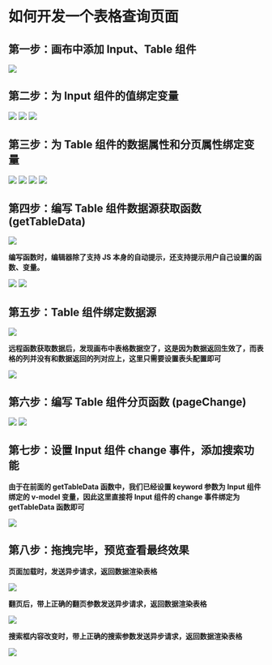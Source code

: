# 如何开发一个表格查询页面

## 第一步：画布中添加 Input、Table 组件

<img src="../assets/case-table1.png" />

## 第二步：为 Input 组件的值绑定变量

<img src="../assets/case-table2.png" />

<img src="../assets/case-table3.png" />

<img src="../assets/case-table4.png" />

## 第三步：为 Table 组件的数据属性和分页属性绑定变量

<img src="../assets/case-table5.png" />

<img src="../assets/case-table6.png" />

<img src="../assets/case-table7.png" />

<img src="../assets/case-table8.png" />

## 第四步：编写 Table 组件数据源获取函数 (getTableData)

<img src="../assets/case-table9.png" />

**编写函数时，编辑器除了支持 JS 本身的自动提示，还支持提示用户自己设置的函数、变量。**

<img src="../assets/case-table10.png" />

<img src="../assets/case-table11.png" />

## 第五步：Table 组件绑定数据源

<img src="../assets/case-table12.png" />

**远程函数获取数据后，发现画布中表格数据空了，这是因为数据返回生效了，而表格的列并没有和数据返回的列对应上，这里只需要设置表头配置即可**

<img src="../assets/case-table13.png" />

## 第六步：编写 Table 组件分页函数 (pageChange)

<img src="../assets/case-table14.png" />

<img src="../assets/case-table15.png" />

## 第七步：设置 Input 组件 change 事件，添加搜索功能

**由于在前面的 getTableData 函数中，我们已经设置 keyword 参数为 Input 组件绑定的 v-model 变量，因此这里直接将 Input 组件的 change 事件绑定为 getTableData 函数即可**

<img src="../assets/case-table16.png" />

## 第八步：拖拽完毕，预览查看最终效果

**页面加载时，发送异步请求，返回数据渲染表格**

<img src="../assets/case-table17.png" />

**翻页后，带上正确的翻页参数发送异步请求，返回数据渲染表格**

<img src="../assets/case-table18.png" />

**搜索框内容改变时，带上正确的搜索参数发送异步请求，返回数据渲染表格**

<img src="../assets/case-table19.png" />
